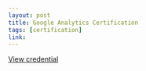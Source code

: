 ```yaml
---
layout: post
title: Google Analytics Certification
tags: [certification]
link: 
---
```


<a href="/Google analytics certificate.pdf" target="_blank">View credential</a>